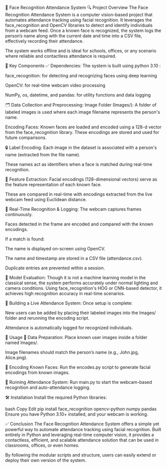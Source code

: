 📸 Face Recognition Attendance System
🔍 Project Overview
The Face Recognition Attendance System is a computer vision-based project that automates attendance tracking using facial recognition. It leverages the face_recognition and OpenCV libraries to detect and identify individuals from a webcam feed. Once a known face is recognized, the system logs the person’s name along with the current date and time into a CSV file, effectively recording their attendance.

The system works offline and is ideal for schools, offices, or any scenario where reliable and contactless attendance is required.

🧱 Key Components
✅ Dependencies:
The system is built using python 3.10 :

face_recognition: for detecting and recognizing faces using deep learning

OpenCV: for real-time webcam video processing

NumPy, os, datetime, and pandas: for utility functions and data logging

🗂️ Data Collection and Preprocessing:
Image Folder (Images/):
A folder of labeled images is used where each image filename represents the person's name.

Encoding Faces:
Known faces are loaded and encoded using a 128-d vector from the face_recognition library. These encodings are stored and used for future comparisons.

🔒 Label Encoding:
Each image in the dataset is associated with a person's name (extracted from the file name).

These names act as identifiers when a face is matched during real-time recognition.

📐 Feature Extraction:
Facial encodings (128-dimensional vectors) serve as the feature representation of each known face.

These are compared in real-time with encodings extracted from the live webcam feed using Euclidean distance.

🧠 Real-Time Recognition & Logging:
The webcam captures frames continuously.

Faces detected in the frame are encoded and compared with the known encodings.

If a match is found:

The name is displayed on-screen using OpenCV.

The name and timestamp are stored in a CSV file (attendance.csv).

Duplicate entries are prevented within a session.

🧪 Model Evaluation:
Though it is not a machine learning model in the classical sense, the system performs accurately under normal lighting and camera conditions. Using face_recognition's HOG or CNN-based detector, it achieves high recognition accuracy in real-time scenarios.

🔁 Building a Live Attendance System:
Once setup is complete:

New users can be added by placing their labeled images into the Images/ folder and rerunning the encoding script.

Attendance is automatically logged for recognized individuals.

🚀 Usage
📁 Data Preparation:
Place known user images inside a folder named Images/.

Image filenames should match the person’s name (e.g., John.jpg, Alice.png).

🧠 Encoding Known Faces:
Run the encodes.py script to generate facial encodings from known images.

🎥 Running Attendance System:
Run main.py to start the webcam-based recognition and auto-attendance logging.

🛠️ Installation
Install the required Python libraries:

bash
Copy
Edit
pip install face_recognition opencv-python numpy pandas
Ensure you have Python 3.10+ installed, and your webcam is working.

✅ Conclusion
The Face Recognition Attendance System offers a simple yet powerful way to automate attendance tracking using facial recognition. Built entirely in Python and leveraging real-time computer vision, it provides a contactless, efficient, and scalable attendance solution that can be used in classrooms, offices, or even homes.

By following the modular scripts and structure, users can easily extend or deploy their own version of the system.

